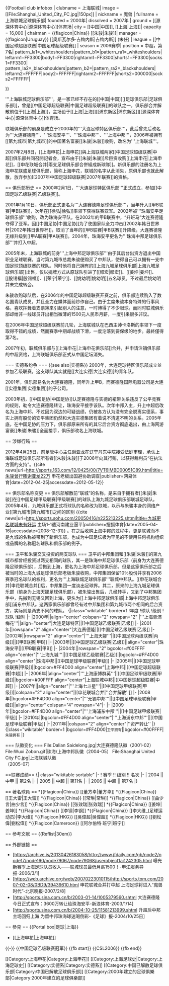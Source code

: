 {{Football club infobox | 
  clubname = 上海联城|
  image    = [[File:Shanghai_United_City_FC.jpg|150px]] |
  nickname = 魔兽 |
  fullname = 上海联城足球俱乐部|
  founded  = 2000年|
  dissolved = 2007年 |
  ground   = [[源深体育中心|源深体育中心]]体育场|
  city = [[中国|中国]], [[上海|上海]]|
  capacity = 16,000 |
  chairman = {{flagicon|China}} [[朱骏|朱骏]]|
  manager  = {{flagicon|Uruguay}} [[奥斯瓦尔多·吉梅内斯|吉梅内斯]] (末任) |
  league   = [[中国足球超级联赛|中国足球超级联赛]] |
  season   =  2006赛季|
  position =  中超，第7名|
pattern_la1=_whiteshoulders|pattern_b1=|pattern_ra1=_whiteshoulders|
  leftarm1=FF3300|body1=FF3300|rightarm1=FF3300|shorts1=FF3300|socks1=FF3300|
  pattern_la2=_blackshoulders|pattern_b2=|pattern_ra2=_blackshoulders|
  leftarm2=FFFFFF|body2=FFFFFF|rightarm2=FFFFFF|shorts2=000000|socks2=FFFFFF|

}}

'''上海联城足球俱乐部'''，是一家已经不存在的[[中国|中国]][[足球俱乐部|足球俱乐部]]，曾是[[中国足球超级联赛|中国足球超级联赛]]的球队之一，俱乐部合并解散前位于[[上海|上海]]，主场设于[[上海|上海]][[浦东新区|浦东新区]][[源深体育中心|源深体育中心]]体育场。

联城俱乐部的前身是成立于2000年的'''大连足球特区俱乐部'''，此后曾先后改名为'''大连赛德隆'''、'''珠海安平'''、'''珠海中邦'''、'''上海中邦'''，2006年被拥有[[第九城市|第九城市]]的中国著名富豪[[朱骏|朱骏]]收购，改名为'''上海联城'''。

2007年2月8日，[[上海申花|上海申花]]與上海联城两家[[中国足球超级联赛|中超]]俱乐部共同召開記者会，宣布由于[[朱骏|朱骏]]斥巨资收购[[上海申花|上海申花]]，[[申花联城合并|兩支足球俱乐部合併組成新球隊]]。新俱乐部的注册名为上海申花联盛足球俱乐部，简称上海申花，联城的名字从此消失，原俱乐部也就此解散，放弃参加[[2007年中国足球超级联赛|2007年联赛]]的资格。

== 俱乐部历史 ==
2000年2月1日，'''大连足球特区俱乐部'''正式成立，参加[[中国足球乙级联赛|乙级联赛]]。

2001年1月10日，俱乐部正式更名为'''大连赛德隆足球俱乐部'''，当年升入[[甲B联赛|甲B联赛]]，次年在[[徐弘|徐弘]]率领下获得联赛亚军。2002年被'''珠海安平足球俱乐部'''收购，改为珠海安平队。在2002年的甲B联赛中，“升班马”大连赛德隆夺得了亚军。因[[中国足协|中国足协]]为了使国家队全力冲击[[2002年韩日世界杯|2002年韩日世界杯]]，取消了当年的[[甲B联赛|甲B联赛]]升降级，大连赛德隆无缘升级到[[甲A联赛|甲A联赛]]。2004年，珠海安平更名为'''珠海中邦足球俱乐部'''并打入中超。

2005年末，上海联城的前身'''上海中邦足球俱乐部'''由于其后台出资方退出中国职业足球联赛，当时第九城市总裁朱骏便购买了中邦队，使得自己可以拥有一支中国足球顶级联赛的球队。同时他将自己拥有的[[上海九城足球俱乐部|上海九城足球俱乐部]]出售，仅以摘牌方式从原球队引进了[[祁宏|祁宏]]、[[姜坤|姜坤]]、[[殷锡福|殷锡福]]、[[荣宇|荣宇]]、[[姚幼明|姚幼明]]五名球员，不过最后姚幼明并未完成转会。

朱骏收购球队后，在2006年的中国足球超级联赛开赛之前，俱乐部连续购入了数名国青队成员，并且全力在媒体面前炒作自己。由于主席朱骏本身特殊的行事风格，喜欢挥舞着支票簿来引起别人的注意，一时博得了不少眼球。而同时联城俱乐部却给非一线球员开出相当微薄的1500元人民币月薪，一度引来很多非议。

在2006年中国足球超级联赛前几轮，上海联城队在巴西主帅卡洛斯的率领下一度取得不错的成绩，然而赛季中期却战绩下滑，一度沦落到要保级的地步。最終僅得第7名。

2007年初，联城俱乐部与[[上海申花|上海申花俱乐部]]合并，并申请注销俱乐部的中超资格，上海联城俱乐部正式从中国足坛消失。

=== 实德系纷争 ===
{{see also|实德系}}
2000年，大连足球特区俱乐部成立並参加乙级联赛，这支球队其实就是[[大连实德|大连实德]]的青年队。

2001年，俱乐部易名为大连赛德隆，同年升上甲B，而赛德隆国际电器公司是大连[[实德集团|实德集团]]的子公司。

2003年初，[[中国足协|中国足协]]认定赛德隆与实德的裙带关系违反了公平竞赛的规则，勒令大连赛德隆转让，珠海安平接手该队。次年中邦入主，升上中超后改名为上海中邦，不过因为双边的可疑战绩，仍被各方认为没有完全脱离实德系，事实上拥有股份的安平集团仍然和大连实德集团有着说不清道不明的关系。2005年底，在中国足协的压力下，俱乐部原来所有的其它后台资方彻底退出，由上海网游富豪[[朱骏|朱骏]]全面接手，俱乐部改名上海联城。

== 涉嫌行贿 ==

2012年4月25日，前足管中心主任谢亚龙在辽宁丹东中院接受法庭审理，承认上海联城足球俱乐部所有者[[朱骏|朱骏]]于2006年向其行贿，以获得裁判员“在执法方面的支持”。<ref>{{cite news|url=http://sports.163.com/12/0425/00/7VT6IMBD00051C89.html|title=朱骏曾行贿谢亚龙22万 申花老板出国避协助调查|publisher=网易体育|date=2012-04-25|accessdate=2012-05-12}}</ref>

== 俱乐部名称变更 ==
俱乐部解散前“联城”的名称，是来自于拥有者[[朱骏|朱骏]]在[[中国足球甲级联赛|甲级联赛]]的球队上海九城足球俱乐部联城足球队。2005年4月，九城俱乐部正式将球队的名称改为联城，以示与朱骏本身的网络产业[[第九城市|第九城市]]之间的区别 <ref>{{cite news|url=http://sports.sohu.com/20050416/n225213225.shtml|title=九城更名联城未有好运 主场1-1遭河南建业逼平|publisher=搜狐体育|date=2005-04-16|accessdate=2008-12-31}}</ref> 。在之后收购上海中邦的过程中，更是联城而不是九城的名称被带到了新俱乐部，也成为中国足坛极为罕见的不使用任何机构组织或品牌的名称冠名球队和俱乐部的例子。

=== 卫平和朱骏交叉投资的两支球队 ===
卫平的中邦集团和[[朱骏|朱骏]]的第九城市都曾经投资过两支相同的球队，其一是珠海中邦足球俱乐部（前身为大连赛德隆足球俱乐部），后搬到上海，更名为上海中邦足球俱乐部。但是这家俱乐部之后被当时的上海九城足球俱乐部老板朱骏收购，中邦集团保留10％股份并享有2006赛季冠名球队的权利，更名为'''上海联城足球俱乐部'''联城中邦队。[[申花联城合并|申花联城合并]]后，中邦集团一度淡出足球界。其二，原来的上海九城足球俱乐部（前身为上海天娜足球俱乐部），被朱骏出售后，几经转手，又到了中邦集团手中，先搬到无锡又回到上海，更名为[[上海中邦足球俱乐部|上海中邦足球俱乐部]]浦东中邦队。这两家俱乐部都曾经有过中邦集团和第九城市两个相同的后台资方，实际则是两支不同的球队。
{|class="wikitable" border=1
!年度
!球队
!级别
!球队
!级别
|-
|2000年||align="center" colspan="2" rowspan="2" |'''上海青浦梅花'''||align="center"|大连足球特区||[[中国足球乙级联赛|乙级]]
|-
|2001年||rowspan="2" align="center"|大连赛德隆||[[中国足球乙级联赛|乙级]]
|-
|2002年||rowspan="2" align="center"|'''上海天娜'''||[[中国足球丙级联赛|丙级]]||[[甲B联赛|甲B]]
|-
|2003年||[[中国足球乙级联赛|乙级]]||align="center"|珠海安平||[[甲B联赛|甲B]]
|-
|2004年||rowspan="2" bgcolor=#00FFFF align="center"|'''上海九城'''||[[中国足球乙级联赛|乙级]]||bgcolor=#FF4D00 align="center"|珠海中邦||[[中国足球甲级联赛|甲级]]
|-
|2005年||[[中国足球甲级联赛|甲级]]||bgcolor=#FF4D00 align="center"|上海中邦||[[中国足球超级联赛|中超]]
|-
|2006年||align="center"|'''上海康博群英'''||[[中国足球甲级联赛|甲级]]||bgcolor=#00FFFF align="center"|上海联城中邦||[[中国足球超级联赛|中超]]
|-
|2007年||align="center"|'''上海七斗星'''||[[中国足球甲级联赛|甲级]]||colspan="2" align="center"|[[申花联城合并|''合并解散'']]
|-
|2008年||bgcolor=#FF4D00 align="center"|'''无锡中邦'''||[[中国足球甲级联赛|甲级]]||align="center" colspan="4" rowspan="4"|-
|-
|2009年||bgcolor=#FF4D00 align="center"|'''上海浦东中邦'''||[[中国足球甲级联赛|甲级]]
|-
|2010年||bgcolor=#FF4D00 align="center"|'''上海浦东中邦'''||[[中国足球甲级联赛|甲级]]
|-
|2011年||colspan="2" align="center"|''资产转让''
|}
{|class="wikitable" border=1
|bgcolor=#FF4D00|<small>卫平拥有</small>||bgcolor=#00FFFF|<small>朱骏拥有</small>
|}

=== 队徽变化 ===
<gallery>
File:Dalian Saidelong.jpg|大连赛德隆队徽（2001-02）
File:Wuxi Zobon.gif|珠海/上海中邦队徽（2004-05）
File:Shanghai United City FC.jpg|上海联城队徽<br/>（2005-07）
</gallery>

==联赛成绩==
{| class="wikitable sortable"
|-
! 赛季 !! 级别 !! 名次
|-
| 2004 || 中甲 || 第2名
|-
| 2005 || 中超 || 第11名
|-
| 2006 || 中超 || 第7名
|}

== 著名球員 ==
*{{Flagicon|China}} [[董方卓|董方卓]]
*{{Flagicon|China}} [[王大雷|王大雷]]
*{{Flagicon|China}} [[常琳|常琳]]
*{{Flagicon|China}} [[曲少言|曲少言]]
*{{Flagicon|China}} [[张效瑞|张效瑞]]
*{{Flagicon|China}} [[姜坤|姜坤]]
*{{Flagicon|China}} [[李钢|李钢]]
*{{Flagicon|China}} [[李大维_(足球运动员)|李大维]]
*{{Flagicon|HKG}} [[吳偉超|吳偉超]]
*{{Flagicon|HKG}} [[劉松偉|劉松偉]]
*{{Flagicon|Cameroon}} [[阿尔伯特·班宁|班宁]]

== 参考文献 ==
{{Reflist|30em}}

== 外部链接 ==
* [https://archive.is/20130426183058/http://www.jfdaily.com/gb/node2/node17/node160/node79067/node79068/userobject1ai1242305.html 曝光新赛季上海足球队员收入——联城球员最低月薪1500！-申江服务导报-2006/3/1]
* [https://web.archive.org/web/20070223010115/http://sports.tom.com/2007-02-08/0BD9/39439610.html 申花联城合并打中超 上海足球将进入“魔兽时代”-北京晚报-2007/2/8]
* [http://sports.sina.com.cn/b/2003-01-14/1005379560.shtml 大连赛德隆今日正式宣布：3600万转让给珠海安平-新浪体育-2003/1/14]
* [http://sports.sina.com.cn/b/2004-10-25/11581213999.shtml 升超后中邦主场回归上海 为留中邦珠海球迷喝倒彩-《足球》报-2004/10/25日]

== 參見 ==
{{Portal box|足球|上海}}
* [[上海申花|上海申花]]

{{-}}
{{中国足球乙级联赛冠军}}
{{fb start}}
{{CSL2006}}
{{fb end}}

[[Category:上海申花|Category:上海申花]]
[[Category:上海足球史|Category:上海足球史]]
[[Category:实德系|Category:实德系]]
[[Category:中国已解散足球俱乐部|Category:中国已解散足球俱乐部]]
[[Category:2000年建立的足球俱樂部|Category:2000年建立的足球俱樂部]]
